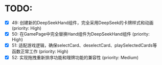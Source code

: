 # TODO:

- [x] 49: 创建新的DeepSeekHand组件，完全采用DeepSeek的卡牌样式和动画 (priority: High)
- [x] 50: 在GamePage中完全替换Hand组件为DeepSeekHand组件 (priority: High)
- [x] 51: 适配游戏逻辑，确保selectCard、deselectCard、playSelectedCards等函数正常工作 (priority: High)
- [x] 52: 实现拖拽重新排序功能和理牌功能的兼容性 (priority: Medium)
